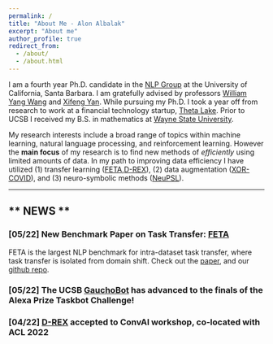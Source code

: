 ```yaml
---
permalink: /
title: "About Me - Alon Albalak"
excerpt: "About me"
author_profile: true
redirect_from: 
  - /about/
  - /about.html
---
```


I am a fourth year Ph.D. candidate in the [NLP Group](http://nlp.cs.ucsb.edu/) at the University of California, Santa Barbara. I am gratefully advised by professors [William Yang Wang](https://sites.cs.ucsb.edu/~william/) and [Xifeng Yan](https://sites.cs.ucsb.edu/~xyan/). While pursuing my Ph.D. I took a year off from research to work at a financial technology startup, [Theta Lake](https://thetalake.com/). Prior to UCSB I received my B.S. in mathematics at [Wayne State University](https://clas.wayne.edu/math).

My research interests include a broad range of topics within machine learning, natural language processing, and reinforcement learning.
However the **main focus** of my research is to find new methods of *efficiently* using limited amounts of data. In my path to improving data efficiency I have utilized (1) transfer learning ([FETA](https://arxiv.org/abs/2205.06262),[D-REX](https://aclanthology.org/2022.nlp4convai-1.4/)), (2) data augmentation ([XOR-COVID](https://arxiv.org/abs/2201.11153)), and (3) neuro-symbolic methods ([NeuPSL](https://arxiv.org/abs/2205.14268)).

<hr>

## \*\* NEWS \*\*

### \[05/22\] New Benchmark Paper on Task Transfer: [FETA](https://arxiv.org/abs/2205.06262)
FETA is the largest NLP benchmark for intra-dataset task transfer, where task transfer is isolated from domain shift.
Check out the [paper](https://arxiv.org/abs/2205.06262), and our [github repo](https://github.com/alon-albalak/TLiDB).


### \[05/22\] The UCSB [GauchoBot](https://www.amazon.science/alexa-prize/teams/university-of-california-santa-barbara-team-gauchobot) has advanced to the finals of the Alexa Prize Taskbot Challenge!

### \[04/22\] [D-REX](https://aclanthology.org/2022.nlp4convai-1.4/) accepted to ConvAI workshop, co-located with ACL 2022
